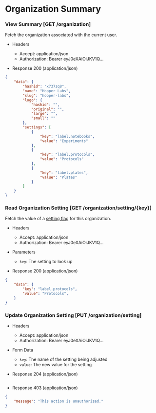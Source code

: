 # Organization Summary

### View Summary [GET /organization]

Fetch the organization associated with the current user.

+ Headers

    + Accept: application/json
    + Authorization:  Bearer eyJ0eXAiOiJKV1Q...

+ Response 200 (application/json)

```json
{
    "data": {
        "hashid": "x737zq8",
        "name": "Hopper Labs",
        "slug": "hopper-labs",
        "logo": {
            "hashid": "",
            "original": "",
            "large": "",
            "small": ""
        },
        "settings": [
            {
                "key": "label.notebooks",
                "value": "Experiments"
            },
            {
                "key": "label.protocols",
                "value": "Protocols"
            },
            {
                "key": "label.plates",
                "value": "Plates"
            }
        ]
    }
}
```

### Read Organization Setting [GET /organization/setting/{key}]

Fetch the value of a [setting flag](/settings.html) for this organization.

+ Headers

    + Accept: application/json
    + Authorization:  Bearer eyJ0eXAiOiJKV1Q...

+ Parameters

    + `key`: The setting to look up

+ Response 200 (application/json)

```json
{
    "data": {
        "key": "label.protocols",
        "value": "Protocols",
    }
}
```

### Update Organization Setting [PUT /organization/setting]

+ Headers

    + Accept: application/json
    + Authorization:  Bearer eyJ0eXAiOiJKV1Q...

+ Form Data

    + `key`: The name of the setting being adjusted
    + `value`: The new value for the setting

+ Response 204 (application/json)

```json

```

+ Response 403 (application/json)

```json
{
    "message": "This action is unauthorized."
}
```
